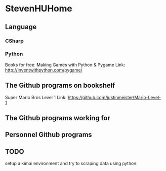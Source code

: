 # StevenHUHome

## Language

### CSharp

### Python

Books for free: 
Making Games with Python & Pygame
Link: http://inventwithpython.com/pygame/

## The Github programs on bookshelf

Super Mario Bros Level 1
Link: https://github.com/justinmeister/Mario-Level-1


## The Github programs working for


## Personnel Github programs

## TODO
setup a kimai environment and try to scraping data using python
